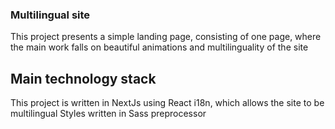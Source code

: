 ### Multilingual site

This project presents a simple landing page, consisting of one page, where the main work falls on beautiful animations and multilinguality of the site

## Main technology stack
This project is written in NextJs using React i18n, which allows the site to be multilingual
Styles written in Sass preprocessor
